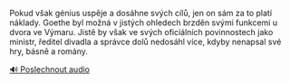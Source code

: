 
Pokud však génius uspěje a dosáhne svých cílů, jen on sám za to platí náklady. Goethe byl možná v jistých ohledech brzděn svými funkcemi u dvora ve Výmaru. Jistě by však ve svých oficiálních povinnostech jako ministr, ředitel divadla a správce dolů nedosáhl více, kdyby nenapsal své hry, básně a romány.

[🔊 Poslechnout audio](/data/7-paragraphs/audio/chapter_35/para_001-Pokud-vak-gnius-uspje-a-doshne-svch-cl-jen.mp3)
